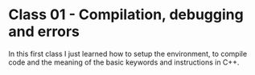 # Class 01 - Compilation, debugging and errors

In this first class I just learned how to setup the environment, to compile code and the meaning of the basic keywords and instructions in C++. 
